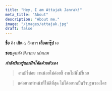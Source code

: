 ```yaml
---
title: "Hey, I am Attajak Janrak!"
meta_title: "About"
description: "About me."
image: "/images/attajak.jpg"
draft: false
---
```


**ชื่อ** คิง **เกิด** ๘ สิงหาฯ **เลือดกรุ๊ป** เอ

**ชอบ**_ดูหนัง_ _ฟังเพลง_ _เล่นเกม_

**_กำลังเรียนรู้และฝึกโค้ดด้วยตัวเอง_**

> งานมีขี้บ่อย งานน้อยไม่ค่อยขี้ งานไม่มีไม่ขี้เลย

> แค่อยากทำหน้าที่ให้ดีที่สุด ไม่ได้อยากเป็นวีรบุรุษของใคร
